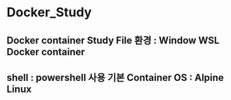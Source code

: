 # Docker_Study
Docker container Study File 
환경 : Window WSL Docker container 
-----------------------------------
shell : powershell 사용
기본 Container OS : Alpine Linux
----------------------------------
